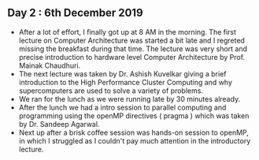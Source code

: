 ## Day 2 : 6th December 2019
* After a lot of effort, I finally got up at 8 AM in the morning. The first lecture on Computer Architecture was started a bit late and I regreted missing the breakfast during that time. The lecture was very short and precise introduction to hardware level Computer Architecture by Prof. Mainak Chaudhuri. 
* The next lecture was taken by Dr. Ashish Kuvelkar giving a brief introduction to the High Performance Cluster Computing and why supercomputers are used to solve a variety of problems.
* We ran for the lunch as we were running late by 30 minutes already.
* After the lunch we had a intro session to parallel computing and programming using the openMP directives ( pragma ) which was taken by Dr. Sandeep Agarwal.
* Next up after a brisk coffee session was hands-on session to openMP, in which I struggled as I couldn't pay much attention in the introductory lecture.

